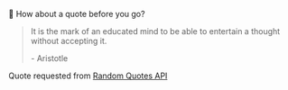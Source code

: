 📣 How about a quote before you go?

> It is the mark of an educated mind to be able to entertain a thought without accepting it.
>
> <p>- Aristotle</p>

Quote requested from [Random Quotes API](https://github.com/lukePeavey/quotable)
